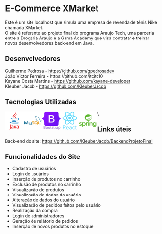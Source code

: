 # E-Commerce XMarket
Este é um site localhost que simula uma empresa de revenda de tênis Nike chamada XMarket. \
O site é referente ao projeto final do programa Araujo Tech, uma parceria entre a Drogaria Araujo e a Gama Academy que visa contratar e treinar novos desenvolvedores back-end em Java.

## Desenvolvedores
Guilherme Pedrosa - https://github.com/gpedrosadev \
João Victor Ferreira - https://github.com/jtcjtc10 \
Kayane Costa Martins - https://github.com/kayane-developer \
Kleuber Jacob - https://github.com/KleuberJacob 


## Tecnologias Utilizadas
<img align="left" alt="kaygithub" height="60" width="60" src = "https://raw.githubusercontent.com/devicons/devicon/master/icons/java/java-original-wordmark.svg" />
<img align="left" alt="kaygithub" height="60" width="60" src = "https://raw.githubusercontent.com/devicons/devicon/v2.15.1/icons/mysql/mysql-original-wordmark.svg"/>
<img align="left" alt="kaygithub" height="60" width="60" src = "https://raw.githubusercontent.com/devicons/devicon/master/icons/bootstrap/bootstrap-original-wordmark.svg" />
<img align="left" alt="kaygithub" height="60" width="60" src = "https://raw.githubusercontent.com/devicons/devicon/master/icons/react/react-original-wordmark.svg" />
<img align="left" alt="kaygithub" height="60" width="60" src = "https://raw.githubusercontent.com/devicons/devicon/master/icons/spring/spring-original-wordmark.svg" /> \

## Links úteis

Back-end do site: https://github.com/KleuberJacob/BackendProjetoFinal 

## Funcionalidades do Site

- Cadastro de usuários 
- Login de usuários 
- Inserção de produtos no carrinho 
- Exclusão de produtos no carrinho 
- Visualização de produtos 
- Visualização de dados do usuário 
- Alteração de dados do usuário 
- Visualização de pedidos feitos pelo usuário 
- Realização da compra 
- Login de administradores 
- Geração de relátorio de pedidos 
- Inserção de novos produtos no estoque 
